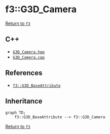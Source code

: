 # f3::G3D_Camera

[Return to `f3`](/docs/f3.md)

## C++

- [`G3D_Camera.hpp`](/src/f3/G3D_Camera.hpp)
- [`G3D_Camera.cpp`](/src/f3/G3D_Camera.cpp)

## References

- [`f3::G3D_BaseAttribute`](/docs/f3/G3D_BaseAttribute.md)

## Inheritance

```mermaid
graph TD;
    f3::G3D_BaseAttribute --> f3::G3D_Camera
```

[Return to `f3`](/docs/f3.md)